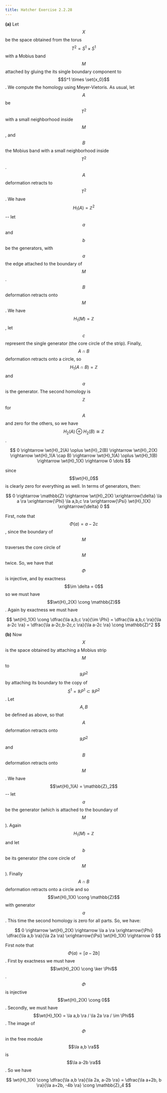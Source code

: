 ```yaml
---
title: Hatcher Exercise 2.2.28
---
```



**(a)**
Let $$X$$ be the space obtained from the torus $$T^2 = S^1 \times S^1$$ with a Mobius band $$M$$ attached by gluing the its single boundary component to $$S^1 \times \set{x_0}$$.
We compute the homology using Meyer-Vietoris.
As usual, let $$A$$ be $$T^2$$ with a small neighborhood inside $$M$$, and $$B$$ the Mobius band with a small neighborhood inside $$T^2$$.
$$A$$ deformation retracts to $$T^2$$.
We have $$H_1(A) = \mathbb{Z}^2$$ -- let $$a$$ and $$b$$ be the generators, with $$a$$ the edge attached to the boundary of $$M$$.
$$B$$ deformation retracts onto $$M$$.
We have $$H_1(M) = \mathbb{Z}$$, let $$c$$ represent the single generator (the core circle of the strip).
Finally, $$A \cap B$$ deformation retracts onto a circle, so $$H_1(A \cap B) = \mathbb{Z}$$ and $$a$$ is the generator.
The second homology is $$\mathbb{Z}$$ for $$A$$ and zero for the others, so we have $$H_2(A) \oplus H_2(B) \cong \mathbb{Z}$$.

$$
0 \rightarrow \wt{H}_2(A) \oplus \wt{H}_2(B) \rightarrow \wt{H}_2(X) \rightarrow \wt{H}_1(A \cap B) \rightarrow \wt{H}_1(A) \oplus \wt{H}_1(B) \rightarrow \wt{H}_1(X) \rightarrow 0 \dots
$$

since $$\wt{H}_0$$ is clearly zero for everything as well.
In terms of generators, then:

$$
0 \rightarrow \mathbb{Z} \rightarrow \wt{H}_2(X) \xrightarrow{\delta} \la a \ra \xrightarrow{\Phi} \la a,b,c \ra \xrightarrow{\Psi} \wt{H}_1(X) \xrightarrow{\delta} 0
$$

First, note that $$\Phi(a) = a - 2c$$, since the boundary of $$M$$ traverses the core circle of $$M$$ twice.
So, we have that $$\Phi$$ is injective, and by exactness $$\im \delta = 0$$ so we must have $$\wt{H}_2(X) \cong \mathbb{Z}$$.
Again by exactness we must have

$$
\wt{H}_1(X) \cong \dfrac{\la a,b,c \ra}{\im \Phi} = \dfrac{\la a,b,c \ra}{\la a-2c \ra}
= \dfrac{\la a-2c,b-2c,c \ra}{\la a-2c \ra} \cong \mathbb{Z}^2
$$


**(b)**
Now $$X$$ is the space obtained by attaching a Mobius strip $$M$$ to $$\mathbb{R}P^2$$ by attaching its boundary to the copy of $$S^1 = \mathbb{R}P^1 \subset \mathbb{R}P^2$$.
Let $$A, B$$ be defined as above, so that $$A$$ deformation retracts onto $$\mathbb{R}P^2$$ and $$B$$ deformation retracts onto $$M$$.
We have $$\wt{H}_1(A) = \mathbb{Z}_2$$ -- let $$a$$ be the generator (which is attached to the boundary of $$M$$).
Again $$H_1(M) = \mathbb{Z}$$ and let $$b$$ be its generator (the core circle of $$M$$).
Finally $$A \cap B$$ deformation retracts onto a circle and so $$\wt{H}_1(X) \cong \mathbb{Z}$$ with generator $$a$$.
This time the second homology is zero for all parts.
So, we have:

$$
0 \rightarrow \wt{H}_2(X) \rightarrow \la a \ra \xrightarrow{\Phi} \dfrac{\la a,b \ra}{\la 2a \ra} \xrightarrow{\Psi} \wt{H}_1(X) \rightarrow 0
$$

First note that $$\Phi(a) = [a-2b]$$.
First by exactness we must have $$\wt{H}_2(X) \cong \ker \Phi$$.
$$\Phi$$ is injective $$\wt{H}_2(X) \cong 0$$.
Secondly, we must have $$\wt{H}_1(X) = \la a,b \ra / \la 2a \ra / \im \Phi$$.
The image of $$\Phi$$ in the free module $$\la a,b \ra$$ is $$\la a-2b \ra$$.
So we have

$$
\wt{H}_1(X) \cong \dfrac{\la a,b \ra}{\la 2a, a-2b \ra}
= \dfrac{\la a+2b, b \ra}{\la a+2b, -4b \ra} \cong \mathbb{Z}_4
$$
